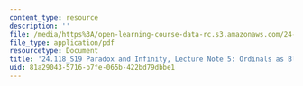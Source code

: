 ```yaml
---
content_type: resource
description: ''
file: /media/https%3A/open-learning-course-data-rc.s3.amazonaws.com/24-118-paradox-and-infinity-spring-2019/81a290435716b7fe065b422bd79dbbe1_MIT24_118S19_LecNote5.pdf
file_type: application/pdf
resourcetype: Document
title: '24.118_S19 Paradox and Infinity, Lecture Note 5: Ordinals as Blueprints'
uid: 81a29043-5716-b7fe-065b-422bd79dbbe1
---
```

